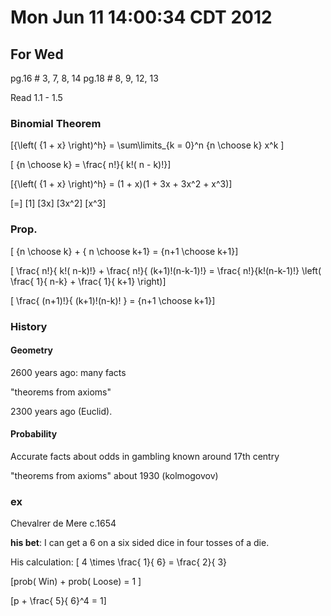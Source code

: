 # Mon Jun 11 14:00:34 CDT 2012

## For Wed
pg.16 # 3, 7, 8, 14
pg.18 # 8, 9, 12, 13

Read 1.1 - 1.5

### Binomial Theorem
\[{\left( {1 + x} \right)^h} = \sum\limits_{k = 0}^n {n \choose k} x^k \]

\[ {n \choose k} = \frac{ n!}{ k!( n - k)!}\]

\[{\left( {1 + x} \right)^h} = (1 + x)(1 + 3x + 3x^2 + x^3)\]

\[=\] \[1\] \[3x\] \[3x^2\] \[x^3\]


### Prop. 
\[ {n \choose k} + { n \choose k+1} = {n+1 \choose k+1}\]

\[ \frac{ n!}{ k!( n-k)!} + \frac{ n!}{ (k+1)!(n-k-1)!} 
= \frac{ n!}{k!(n-k-1)!} \left( \frac{ 1}{ n-k} + \frac{ 1}{ k+1} \right)\]

\[ \frac{ (n+1)!}{ (k+1)!(n-k)! } = {n+1 \choose k+1}\]

### History

#### Geometry
2600 years ago: many facts

"theorems from axioms"

2300 years ago (Euclid).

#### Probability

Accurate facts about odds in gambling known around 17th centry

"theorems from axioms" about 1930 (kolmogovov)


### ex

Chevalrer de Mere c.1654

__his bet__: I can get a 6 on a six sided dice in four tosses of a die.

His calculation: \[ 4 \times \frac{ 1}{ 6} = \frac{ 2}{ 3}

\[prob( Win) + prob( Loose) = 1 \]

\[p + \frac{ 5}{ 6}^4 = 1\]
